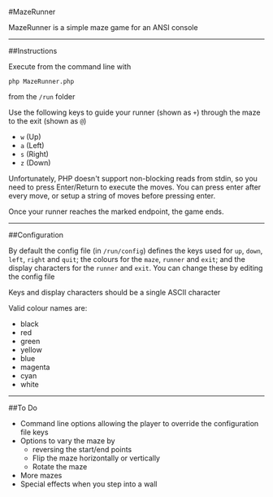 #MazeRunner

MazeRunner is a simple maze game for an ANSI console

---

##Instructions

Execute from the command line with
```
php MazeRunner.php
```
from the `/run` folder

Use the following keys to guide your runner (shown as `+`) through the maze to the exit (shown as `@`)

 - `w` (Up)
 - `a` (Left)
 - `s` (Right)
 - `z` (Down)

Unfortunately, PHP doesn't support non-blocking reads from stdin, so you need to press Enter/Return to execute the moves. You can press enter after every move, or setup a string of moves before pressing enter.

Once your runner reaches the marked endpoint, the game ends.

---

##Configuration

By default the config file (in `/run/config`) defines the keys used for `up`, `down`, `left`, `right` and `quit`; the colours for the `maze`, `runner` and `exit`; and the display characters for the `runner` and `exit`. You can change these by editing the config file

Keys and display characters should be a single ASCII character

Valid colour names are:

 - black
 - red
 - green
 - yellow
 - blue
 - magenta
 - cyan
 - white

---

##To Do

 - Command line options allowing the player to override the configuration file keys
 - Options to vary the maze by
   - reversing the start/end points
   - Flip the maze horizontally or vertically
   - Rotate the maze
 - More mazes
 - Special effects when you step into a wall